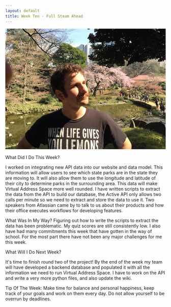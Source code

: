 ```yaml
---
layout: default
title: Week Ten - Full Steam Ahead
---
```

![My Profile Picture](/images/adampic.jpg)

What Did I Do This Week?

I worked on integrating new API data into our website and data model. This information will allow users to see which state parks are in 
the state they are moving to. It will also allow them to use the longitude and latitude of their city to determine parks in the surrounding
area. This data will make Virtual Address Space more well rounded. I have written scripts to extract the data from the API to build our database,
the Active API only allows two calls per minute so we need to extract and store the data to use it. Two speakers from Atlassian came by to talk
to us about their products and how their office executes workflows for developing features.

What Was In My Way?
Figuring out how to write the scripts to extract the data has been problematic. My quiz scores are still consistently low. I also have had many
commitments this week that have gotten in the way of school. For the most part there have not been any major challenges for me this week. 

What Will I Do Next Week?

It's time to finish round two of the project! By the end of the week my team will have developed a backend database and populated it with
all the information we need to run Virtual Address Space. I have to work on the API and write a very more python files, and also update the wiki.

Tip Of The Week:
Make time for balance and personal happiness, keep track of your goals and work on them every day. Do not allow yourself to be overrun by deadlines.
